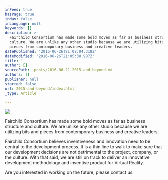 ```yaml
---
inFeed: true
hasPage: true
inNav: false
inLanguage: null
keywords: []
description: >-
  Fairchild Consortium has made some bold moves as far as business structure and
  culture. We are unlike any other studio because we are utilizing bits and
  pieces from contemporary business and creative leaders. 
datePublished: '2016-06-26T21:08:04.318Z'
dateModified: '2016-06-26T21:05:38.987Z'
title: ''
author: []
sourcePath: _posts/2016-06-21-2015-and-beyond.md
authors: []
publisher: null
starred: false
url: 2015-and-beyond/index.html
_type: Article

---
```

![](https://the-grid-user-content.s3-us-west-2.amazonaws.com/d7acc444-0137-482a-a57f-61d037dbeca1.png)

Fairchild Consortium has made some bold moves as far as business structure and culture. We are unlike any other studio because we are utilizing bits and pieces from contemporary business and creative leaders. 

Fairchild Consortium believes inventiveness and innovation need to be central to the development process. It is a thin line to walk to make sure that our development decisions are not detrimental to the project, company, or the culture. With that said, we are still on track to deliver an innovative development methodology and inventive product for Virtual Reality.

Are you interested in working on the future, please contact us.